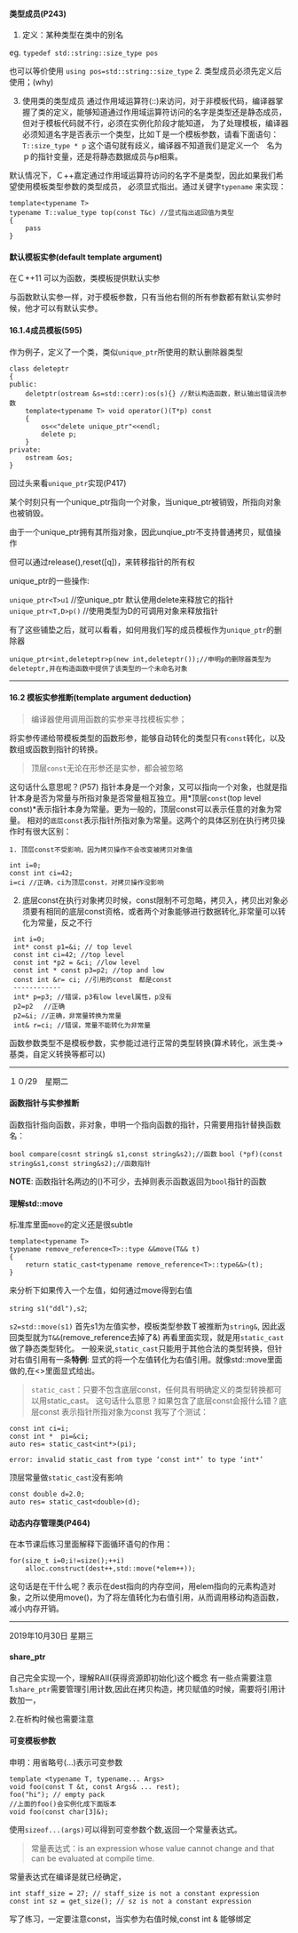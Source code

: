 #### 类型成员(P243)
1. 定义：某种类型在类中的别名

eg. `typedef std::string::size_type pos`
 
也可以等价使用
`using pos=std::string::size_type`
2. 类型成员必须先定义后使用；(why)

3. 使用类的类型成员
通过作用域运算符(::)来访问，对于非模板代码，编译器掌握了类的定义，能够知道通过作用域运算符访问的名字是类型还是静态成员，
但对于模板代码就不行，必须在实例化阶段才能知道，
为了处理模板，编译器必须知道名字是否表示一个类型，比如Ｔ是一个模板参数，请看下面语句：
`T::size_type * p`
这个语句就有歧义，编译器不知道我们是定义一个　名为ｐ的指针变量，还是将静态数据成员与p相乘。

默认情况下，Ｃ++嘉定通过作用域运算符访问的名字不是类型，因此如果我们希望使用模板类型参数的类型成员，
必须显式指出。通过关键字`typename` 来实现：
```
template<typename T>
typename T::value_type top(const T&c) //显式指出返回值为类型
{
    pass
}
```

#### 默认模板实参(default template argument)
在Ｃ++11 可以为函数，类模板提供默认实参

与函数默认实参一样，对于模板参数，只有当他右侧的所有参数都有默认实参时候，他才可以有默认实参。

#### 16.1.4成员模板(595)
作为例子，定义了一个类，类似`unique_ptr`所使用的默认删除器类型
```
class deleteptr
{
public:
    deletptr(ostream &s=std::cerr):os(s){} //默认构造函数，默认输出错误流参数
    template<typename T> void operator()(T*p) const
    {
        os<<"delete unique_ptr"<<endl;
        delete p;
    }
private:
    ostream &os;
}
```
回过头来看`unique_ptr`实现(P417)

某个时刻只有一个unique_ptr指向一个对象，当unique_ptr被销毁，所指向对象也被销毁。

由于一个unique_ptr拥有其所指对象，因此unqiue_ptr不支持普通拷贝，赋值操作

但可以通过release(),reset([q])，来转移指针的所有权

unique_ptr的一些操作:

`unique_ptr<T>u1` //空unique_ptr 默认使用delete来释放它的指针
`unique_ptr<T,D>p()` //使用类型为D的可调用对象来释放指针

有了这些铺垫之后，就可以看看，如何用我们写的成员模板作为`unique_ptr`的删除器
```
unique_ptr<int,deleteptr>p(new int,deleteptr());//申明p的删除器类型为deleteptr,并在构造函数中提供了该类型的一个未命名对象
```


-----------------------

#### 16.2 模板实参推断(template argument deduction)
> 编译器使用调用函数的实参来寻找模板实参；

将实参传递给带模板类型的函数形参，能够自动转化的类型只有`const`转化，以及数组或函数到指针的转换。

> 顶层`const`无论在形参还是实参，都会被忽略

这句话什么意思呢？(P57)
指针本身是一个对象，又可以指向一个对象，也就是指针本身是否为常量与所指对象是否常量相互独立。用*顶层`const`(top level const)*表示指针本身为常量。更为一般的，顶层const可以表示任意的对象为常量。
相对的`底层const`表示指针所指对象为常量。这两个的具体区别在执行拷贝操作时有很大区别：

    1. 顶层const不受影响，因为拷贝操作不会改变被拷贝对象值
   ```
   int i=0;
   const int ci=42;
   i=ci //正确，ci为顶层const，对拷贝操作没影响
   ```
   2. 底层const在执行对象拷贝时候，const限制不可忽略，拷贝入，拷贝出对象必须要有相同的底层const资格，或者两个对象能够进行数据转化,非常量可以转化为常量，反之不行
   ```
    int i=0;
    int* const p1=&i; // top level
    const int ci=42; //top level
    const int *p2 = &ci; //low level
    const int * const p3=p2; //top and low
    const int &r= ci; //引用的const　都是const
    ------------
    int* p=p3; //错误，p3有low level属性，p没有
    p2=p2 　//正确
    p2=&i; //正确，非常量转换为常量
    int& r=ci; //错误，常量不能转化为非常量

   ```


函数参数类型不是模板参数，实参能过进行正常的类型转换(算术转化，派生类->基类，自定义转换等都可以)

--------
１０/29　星期二

#### 函数指针与实参推断

函数指针指向函数，非对象，申明一个指向函数的指针，只需要用指针替换函数名：

`bool compare(cosnt string& s1,const string&s2);//函数`
`bool (*pf)(const string&s1,const string&s2);//函数指针`

**NOTE**:
函数指针名两边的()不可少，去掉则表示函数返回为`bool`指针的函数


#### 理解std::move
标准库里面`move`的定义还是很subtle
```
template<typename T>
typename remove_reference<T>::type &&move(T&& t)
{
    return static_cast<typename remove_reference<T>::type&&>(t);
}
```
来分析下如果传入一个左值，如何通过move得到右值

`string s1("ddl"),s2`;

`s2=std::move(s1)`
首先s1为左值实参，模板类型参数Ｔ被推断为`string&`,
因此返回类型就为`T&&`(remove_reference去掉了&)
再看里面实现，就是用`static_cast`做了静态类型转化。
一般来说,`static_cast`只能用于其他合法的类型转换，但针对右值引用有一条**特例**: 显式的将一个左值转化为右值引用。就像std::move里面做的,在<>里面显式给出。

>`static_cast`：只要不包含底层const，任何具有明确定义的类型转换都可以用static_cast。
这句话什么意思？如果包含了底层const会报什么错？底层const 表示指针所指对象为const
我写了个测试：
```
const int ci=i;
const int *  pi=&ci;
auto res= static_cast<int*>(pi);
```
 `error: invalid static_cast from type ‘const int*’ to type ‘int*’`

顶层常量做`static_cast`没有影响
```
const double d=2.0;
auto res= static_cast<double>(d);
```
#### 动态内存管理类(P464)
在本节课后练习里面解释下面循环语句的作用：
```
for(size_t i=0;i!=size();++i)
    alloc.construct(dest++,std::move(*elem++));
```
这句话是在干什么呢？表示在dest指向的内存空间，用elem指向的元素构造对象，之所以使用move()，为了将左值转化为右值引用，从而调用移动构造函数，减小内存开销。

--------------------------------
2019年10月30日 星期三

#### share_ptr
自己完全实现一个，理解RAII(获得资源即初始化)这个概念
有一些点需要注意
1.`share_ptr`需要管理引用计数,因此在拷贝构造，拷贝赋值的时候，需要将引用计数加一，

2.在析构时候也需要注意

#### 可变模板参数
申明：用省略号(...)表示可变参数
```
template <typename T, typename... Args>
void foo(const T &t, const Args& ... rest);
foo("hi"); // empty pack
//上面的foo()会实例化成下面版本
void foo(const char[3]&); 
```
使用`sizeof...(args)`可以得到可变参数个数,返回一个常量表达式。
> 常量表达式：is an expression whose value cannot change and that can be
evaluated at compile time.

常量表达式在编译是就已经确定，
```
int staff_size = 27; // staff_size is not a constant expression
const int sz = get_size(); // sz is not a constant expression
```
写了练习，一定要注意const，当实参为右值时候,const int & 能够绑定
